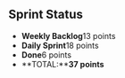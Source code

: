 ## Sprint Status
-   **Weekly Backlog**13 points
-   **Daily Sprint**18 points
-   **Done**6 points
-   **TOTAL:****37 points**